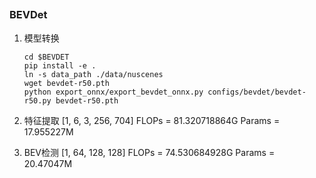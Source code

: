 ## 
### BEVDet
1. 模型转换
    ```shell
    cd $BEVDET
    pip install -e .
    ln -s data_path ./data/nuscenes
    wget bevdet-r50.pth
    python export_onnx/export_bevdet_onnx.py configs/bevdet/bevdet-r50.py bevdet-r50.pth
    ```

2. 特征提取 [1, 6, 3, 256, 704]
FLOPs = 81.320718864G
Params = 17.955227M
3. BEV检测 [1, 64, 128, 128]
FLOPs = 74.530684928G
Params = 20.47047M
